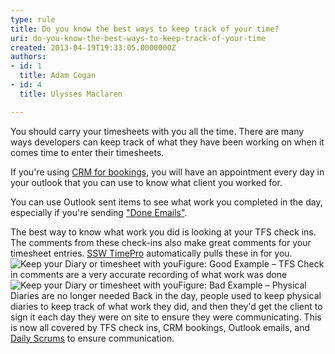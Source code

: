 ```yaml
---
type: rule
title: Do you know the best ways to keep track of your time?
uri: do-you-know-the-best-ways-to-keep-track-of-your-time
created: 2013-04-19T19:33:05.0000000Z
authors:
- id: 1
  title: Adam Cogan
- id: 4
  title: Ulysses Maclaren

---
```


 You should carry your timesheets with you all the time. 
There are many ways developers can keep track of what they have been working on when it comes time to enter their timesheets.

If you're using [CRM for bookings](/Communication/RulesToBetterCRMForUsers/Pages/How-to-book-developers-for-a-project.aspx), you will have an appointment every day in your outlook that you can use to know what client you worked for.

You can use Outlook sent items to see what work you completed in the day, especially if you're sending ["Done Emails"](/Communication/RulesToBetterEmail/Pages/DoYouIncludeUsefulDetailInYourDONEEmail.aspx).

The best way to know what work you did is looking at your TFS check ins. The comments from these check-ins also make great comments for your timesheet entries. [SSW TimePro](https&#58;//timepro.ssw.com.au/Home/Easy#/bored) automatically pulls these in for you.
![Keep your Diary or timesheet with you](/Management/Rules-to-Better-Timesheets/PublishingImages/TFS-comments.png)Figure: Good Example – TFS Check in comments are a very accurate recording of what work was done![Keep your Diary or timesheet with you](/Management/Rules-to-Better-Timesheets/PublishingImages/diary.jpg)Figure: Bad Example – Physical Diaries are no longer needed
Back in the day, people used to keep physical diaries to keep track of what work they did, and then they'd get the client to sign it each day they were on site to ensure they were communicating. This is now all covered by TFS check ins, CRM bookings, Outlook emails, and [Daily Scrums](/Management/RulesToSuccessfulProjects/Pages/DailyStandUpScrum.aspx)​ to ensure communication.

